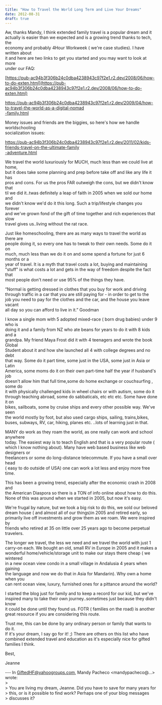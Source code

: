```yaml
---
title: "How to Travel the World Long Term and Live Your Dreams"
date: 2012-08-31
draft: true
---
```


  
  
  
  
  
  

<!--more-->  
  
Aw, thanks Mandy, I think extended family travel is a popular dream and it  
actually is easier than we expected and is a growing trend thanks to tech, the  
economy and probably 4Hour Workweek ( we're case studies). I have written about  
it and here are two links to get you started and you may want to look at more  
under our FAQ:  
  
[https://pub-ac94b3f306b24c0dba4238943c97f2e1.r2.dev/2008/06/how-to-do-exten.html](https://pub-ac94b3f306b24c0dba4238943c97f2e1.r2.dev/2008/06/how-to-do-exten.html)  
  
[https://pub-ac94b3f306b24c0dba4238943c97f2e1.r2.dev/2009/04/how-to-travel-the-world-as-a-digital-nomad  
\-family.html](https://pub-ac94b3f306b24c0dba4238943c97f2e1.r2.dev/2009/04/how-to-travel-the-world-as-a-digital-nomad-family.html)  
  
Money issues and friends are the biggies, so here's how we handle worldschooling  
socialization issues:  
  
[https://pub-ac94b3f306b24c0dba4238943c97f2e1.r2.dev/2011/02/kids-friends-travel-on-the-ultimate-family  
\-adventure.html](https://pub-ac94b3f306b24c0dba4238943c97f2e1.r2.dev/2011/02/kids-friends-travel-on-the-ultimate-family-adventure.html)  
  
We travel the world luxuriously for MUCH, much less than we could live at home,  
but it does take some planning and prep before take off and like any life it has  
pros and cons. For us the pros FAR outweigh the cons, but we didn't know that  
til we did it..twas definitely a leap of faith in 2005 when we sold our home and  
we didn't know we'd do it this long. Such a trip/lifestyle changes you forever  
and we've grown fond of the gift of time together and rich experiences that slow  
travel gives us..living without the rat race.  
  
Just like homeschooling, there are as many ways to travel the world as there are  
people doing it, so every one has to tweak to their own needs. Some do it on  
much, much less than we do it on and some spend a fortune for just 6 months or a  
year of travel. It is a myth that travel costs a lot, buying and maintaining  
"stuff" is what costs a lot and gets in the way of freedom despite the fact that  
most people don't need or use 95% of the things they have.  
  
  
“Normal is getting dressed in clothes that you buy for work and driving  
through traffic in a car that you are still paying for - in order to get to the  
job you need to pay for the clothes and the car, and the house you leave vacant  
all day so you can afford to live in it.” Goodman  
  
I know a single mom with 5 adopted mixed-race ( born drug babies) under 9 who is  
doing it and a family from NZ who ate beans for years to do it with 8 kids and a  
grandpa. My friend Maya Frost did it with 4 teenagers and wrote the book Global  
Student about it and how she launched all 4 with college degrees and no debt  
that way. Some do it part time, some just in the USA, some just in Asia or Latin  
America, some moms do it on their own part-time half the year if husband's job  
doesn't allow him that full time,some do home exchange or couchsurfing , some do  
it with physically challenged kids in wheel chairs or with autism, some do it  
through teaching abroad, some do sabbaticals, etc etc etc. Some have done it on  
bikes, sailboats, some by cruise ships and every other possible way. We've seen  
the world mostly by foot, but also used cargo ships, sailing, trains,bikes,  
buses, subways, RV, car, hiking, planes etc. ..lots of learning just in that.  
  
MANY do work as they roam the world, as one really can work and school anywhere  
today. The easiest way is to teach English and that is a very popular route (  
which I know nothing about). Many have web based business like web designers or  
freelancers or some do long-distance telecommute. If you have a small over head  
( easy to do outside of USA) one can work a lot less and enjoy more free time.  
  
This has been a growing trend, especially after the economic crash in 2008 and  
the American Diaspora so there is a TON of info online about how to do this.  
None of this was around when we started in 2005, but now it's easy.  
  
We're frugal by nature, but we took a big risk to do this, we sold our beloved  
dream house ( and almost all of our things)in 2005 and retired early, so  
primarily live off investments and grow them as we roam. We were inspired by  
friends who retired at 35 on little over 25 years ago to become perpetual  
travelers.  
  
The longer we travel, the less we need and we travel the world with just 1  
carry-on each. We bought an old, small RV in Europe in 2005 and it makes a  
wonderful home/vehicle/storage unit to make our stays there cheap ( we wintered  
in a new ocean view condo in a small village in Andalusia 4 years when gaining  
the language and now we do that in Asia for Mandarin). Why own a home when you  
can rent ocean view, luxury, furnished ones for a pittance around the world?  
  
I started the blog just for family and to keep a record for our kid, but we've  
inspired many to take their own journey..sometimes just because they didn't know  
it could be done until they found us. FOTR ( families on the road) is another  
great resource if you are considering this route.  
  
Trust me, this can be done by any ordinary person or family that wants to do it.  
If it's your dream, I say go for it! ;) There are others on this list who have  
combined extended travel and education as it's especially nice for gifted  
families I think.  
  
Best,  
  
Jeanne  
  
\--- In [GiftedHF@yahoogroups.com](http://groups.yahoo.com/group/GiftedHF/post?postID=4zuMPT0MrmKk8sF-WzfiVbBsbd2evFAtAeXtd5w-HQJAAohcjeK-QrfCfLT_n5hhnz8vVOnnhvGGDfkpV_EKfw), Mandy Pacheco <mandypacheco@...> wrote:  
\>  
\> You are living my dream, Jeanne. Did you have to save for many years for  
\> this, or is it possible to find work? Perhaps one of your blog messages  
\> discusses it?
